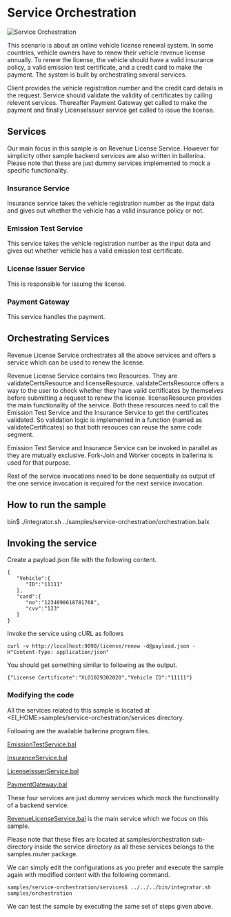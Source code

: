 # Service Orchestration

![Service Orchestration](orchestration-scenario.png "Service Orchestration")


This scenario is about an online vehicle license renewal system. 
In some countries, vehicle owners have to renew their vehicle revenue license annually. 
To renew the license, the vehicle should have a valid insurance policy, a valid emission test certificate, 
and a credit card to make the payment.
The system is built by orchestrating several services.

Client provides the vehicle registration number and the credit card details in the request. Service should validate the validity of certificates by calling relevent services. Thereafter Payment Gateway get called to make the payment and finally LicenseIssuer service get called to issue the license. 

## Services

Our main focus in this sample is on Revenue License Service. 
However for simplicity other sample backend services are also written in ballerina.
Please note that these are just dummy services implemented to mock a specific functionality.

### Insurance Service
Insurance service takes the vehicle registration number as the input data and gives out whether the vehicle has a valid insurance policy or not.

### Emission Test Service
This service takes the vehicle registration number as the input data and gives out whether vehicle has a valid emission test certificate.

### License Issuer Service

This is responsible for issuing the license.

### Payment Gateway
This service handles the payment.

## Orchestrating Services
Revenue License Service orchestrates all the above services and offers a service which can be used to renew the license.

Revenue License Service contains two Resources. They are validateCertsResource and licenseResource.
validateCertsResource offers a way to the user to check whether they have valid certificates by themselves before submitting a request to renew the license. 
licenseResource provides the main functionality of the service. 
Both these resources need to call the Emission Test Service and the Insurance Service to get the certificates validated. So validation logic is implemented in a function (named as validateCertificates) so that both resouces can reuse the same code segment.

Emission Test Service and Insurance Service can be invoked in parallel as they are mutually exclusive. Fork-Join and Worker cocepts in ballerina is used for that purpose. 

Rest of the service invocations need to be done sequentially as output of the one service invocation is required for the next service invocation.

## How to run the sample

bin$ ./integrator.sh ../samples/service-orchestration/orchestration.balx

## Invoking the service
Create a payload.json file with the following content.
```
{
   "Vehicle":{
      "ID":"11111"
   },
   "card":{
      "no":"1234098618781768",
      "cvv":"123"
   }
}
```
Invoke the service using cURL as follows
```
curl -v http://localhost:9090/license/renew -d@payload.json -H"Content-Type: application/json"
```

You should get something similar to following as the output.
```
{"License Certificate":"XLO1029302020","Vehicle ID":"11111"}
```

### Modifying the code

All the services related to this sample is located at <EI_HOME>samples/service-orchestration/services directory.

Following are the available ballerina program files.

[EmissionTestService.bal](services/samples/orchestration/EmissionTestService.bal)

[InsuranceService.bal](services/samples/orchestration/InsuranceService.bal)

[LicenseIssuerService.bal](services/samples/orchestration/LicenseIssuerService.bal)

[PaymentGateway.bal](services/samples/orchestration/PaymentGateway.bal)


These four services are just dummy services which mock the functionality of a backend service.

[RevenueLicenseService.bal](services/samples/orchestration/RevenueLicenseService.bal) is the main service which we focus on this sample.

Please note that these files are located at samples/orchestration sub-directory inside the service directory
as all these services belongs to the samples.router package.

We can simply edit the configurations as you prefer and execute the sample again with modified
content with the following command.

```
samples/service-orchestration/services$ ../../../bin/integrator.sh samples/orchestration
```

We can test the sample by executing the same set of steps given above.










